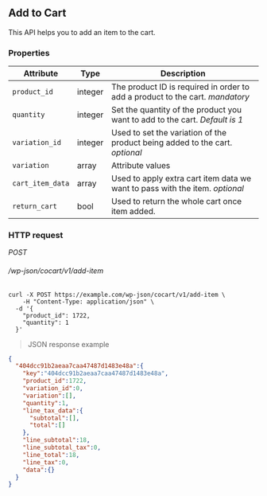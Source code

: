 ## Add to Cart ##

This API helps you to add an item to the cart.

### Properties ###

| Attribute        | Type      | Description       |
| ---------------- | --------- | ----------------- |
| `product_id`     | integer   | The product ID is required in order to add a product to the cart. <i class="label label-info">mandatory</i> |
| `quantity`       | integer   | Set the quantity of the product you want to add to the cart. <i class="label label-info">Default is 1</i> |
| `variation_id`   | integer   | Used to set the variation of the product being added to the cart. <i class="label label-info">optional</i> |
| `variation`      | array     | Attribute values |
| `cart_item_data` | array     | Used to apply extra cart item data we want to pass with the item. <i class="label label-info">optional</i> |
| `return_cart`    | bool      | Used to return the whole cart once item added. |

### HTTP request ###

<div class="api-endpoint">
	<div class="endpoint-data">
		<i class="label label-post">POST</i>
		<h6>/wp-json/cocart/v1/add-item</h6>
	</div>
</div>

```shell
curl -X POST https://example.com/wp-json/cocart/v1/add-item \
	-H "Content-Type: application/json" \
  -d '{
    "product_id": 1722,
    "quantity": 1
  }'
```

> JSON response example

```json
{
  "404dcc91b2aeaa7caa47487d1483e48a":{
    "key":"404dcc91b2aeaa7caa47487d1483e48a",
    "product_id":1722,
    "variation_id":0,
    "variation":[],
    "quantity":1,
    "line_tax_data":{
      "subtotal":[],
      "total":[]
    },
    "line_subtotal":18,
    "line_subtotal_tax":0,
    "line_total":18,
    "line_tax":0,
    "data":{}
  }
}
```
